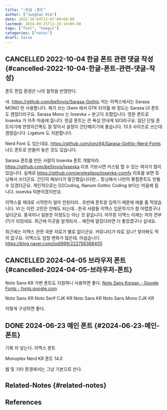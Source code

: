 ```yaml
---
title: ":한글 :폰트"
author: ["Junghan Kim"]
date: 2022-10-04T13:07:00+09:00
lastmod: 2024-09-25T11:19:14+09:00
tags: ["font", "hangul"]
categories: ["notes"]
draft: false
---
```


## CANCELLED 2022-10-04 한글 폰트 관련 댓글 작성 {#cancelled-2022-10-04-한글-폰트-관련-댓글-작성}

폰트 편집 환경은 나의 철학을 반영한다.

네. <https://github.com/be5invis/Sarasa-Gothic> 저는 이맥스에서는 Sarasa MONO 만 사용합니다. 제가 쓰는 i3wm 에서 GTK 타이틀 바 정도는 Sarasa UI 폰트도 괜찮더라구요. Sarasa Mono 는 Iosevka + 본고딕 조합입니다. 영문 폰트로 Iosevka 가 아주 마음에 듭니다. 한글 폰트는 큰 욕심 안내게 되더라구요. 일단 단일 폰트이기에 한영자간폭도 잘 맞아서 설정이 간단해지기에 좋습니다. 13.5 사이즈로 쓰는데 괜찮습니다. Ligature 도 지원합니다.

Nerd Font 도 있는데요. <https://github.com/jonz94/Sarasa-Gothic-Nerd-Fonts> 너드 폰트로 만들어 놓은 것도 있습니다.

Sarasa 폰트를 만든 사람이 Iosevka 폰트 개발자라. <https://github.com/be5invis/Iosevka> 리포 가보시면 커스텀 할 수 있는 여지가 많이 있습니다. 실제로 <https://github.com/protesilaos/iosevka-comfy> 리포를 보면 튜닝해서 쓰더군요. 간단히 해보다가 말긴했습니다만... 튜닝해서 나만의 통합폰트도 만들 수 있겠더군요. 개인적으로는 D2Coding, Nanum Gothic Coding 보다는 마음에 듭니다. iosevka 덕분이겠지만요.

이맥스를 제대로 시작한지 얼마 안된터라.. 초반에 폰트랑 입력기 때문에 애를 좀 먹었습니다. VI 는 이런 고민은 안해도 되는데...한국 사람들 이맥스 입문하기가 참 어렵겠구나 싶더군요. 중국이나 일본은 이정도는 아닌 것 같습니다. 아무튼 이맥스 이제는 저의 전부(?)가 되었네요. 최근에 이곳을 알게되서... 예전에 알았더라면 더 좋았겠구나 싶네요.

최근에는 이맥스 관련 국문 자료가 별로 없더군요. 커뮤니티가 따로 있나? 찾아봐도 딱히 없구요. 이맥스도 엄청 변화가 많은데. 아쉽습니다. <https://blog.naver.com/jodi999/222756368405>


## CANCELLED 2024-04-05 브라우저 폰트 {#cancelled-2024-04-05-브라우저-폰트}

Noto Sans KR 가변 폰트도 지원하니 사용하면 좋다. [Noto Sans Korean - Google Fonts - fonts.google.com](https://fonts.google.com/noto/specimen/Noto+Sans+KR?vfonly=true&subset=korean&noto.script=Kore)

Noto Sans KR Noto Serif CJK KR Noto Sans KR Noto Sans Mono CJK KR

이렇게 구성하면 좋다.


## <span class="org-todo done DONE">DONE</span> 2024-06-23 메인 폰트 {#2024-06-23-메인-폰트}

기록 차 넣는다. 이맥스 폰트

Monoplex Nerd KR 폰트 14.0

웹 및 기타 환경에서는 그냥 기본으로 쓴다.


## Related-Notes {#related-notes}

## References

<style>.csl-entry{text-indent: -1.5em; margin-left: 1.5em;}</style><div class="csl-bib-body">
</div>

